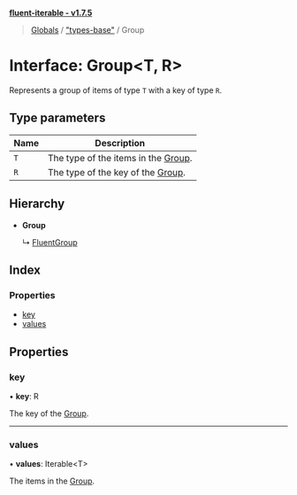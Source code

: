 **[fluent-iterable - v1.7.5](../README.md)**

> [Globals](../README.md) / ["types-base"](../modules/_types_base_.md) / Group

# Interface: Group\<T, R>

Represents a group of items of type `T` with a key of type `R`.

## Type parameters

Name | Description |
------ | ------ |
`T` | The type of the items in the [Group](_types_base_.group.md). |
`R` | The type of the key of the [Group](_types_base_.group.md).  |

## Hierarchy

* **Group**

  ↳ [FluentGroup](_types_.fluentgroup.md)

## Index

### Properties

* [key](_types_base_.group.md#key)
* [values](_types_base_.group.md#values)

## Properties

### key

•  **key**: R

The key of the [Group](_types_base_.group.md).

___

### values

•  **values**: Iterable\<T>

The items in the [Group](_types_base_.group.md).
